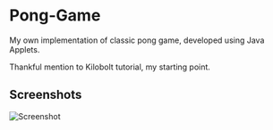 # Pong-Game

My own implementation of classic pong game, developed using Java Applets.

Thankful mention to Kilobolt tutorial, my starting point.

## Screenshots
![Screenshot](https://drive.google.com/uc?id=1DqT0DM7sc1wjYg2AmM3L1Nn1uYCTGw-y)
